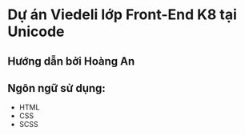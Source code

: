 # Dự án Viedeli lớp Front-End K8 tại Unicode
## Hướng dẫn bởi Hoàng An
## Ngôn ngữ sử dụng:
- HTML
- CSS
- SCSS